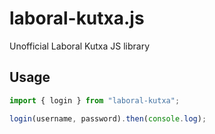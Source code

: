 # laboral-kutxa.js

Unofficial Laboral Kutxa JS library

## Usage

```js
import { login } from "laboral-kutxa";

login(username, password).then(console.log);
```
